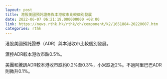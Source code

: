```yaml
---
layout: post
title: 港股美國預託證券與本港收市比較個別發展
date: 2022-06-07 06:21:19.000000000 +08:00
link: https://news.rthk.hk/rthk/ch/component/k2/1651884-20220607.htm
categories: rthk
---
```


港股美國預託證券（ADR）與本港收市比較個別發展。

滙控ADR較本港收市跌0.5%。

美團和騰訊ADR較本港收市跌約0.2%至0.3%，小米跌近2%。不過阿里巴巴ADR則微升0.1%。
